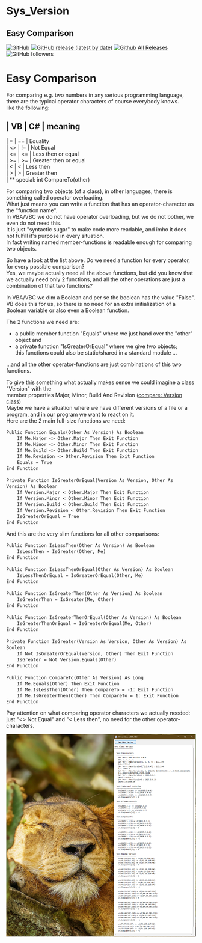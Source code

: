 # Sys_Version  
## Easy Comparison  

[![GitHub](https://img.shields.io/github/license/OlimilO1402/Sys_Version?style=plastic)](https://github.com/OlimilO1402/Sys_Version/blob/master/LICENSE) 
[![GitHub release (latest by date)](https://img.shields.io/github/v/release/OlimilO1402/Sys_Version?style=plastic)](https://github.com/OlimilO1402/Sys_Version/releases/latest)
[![Github All Releases](https://img.shields.io/github/downloads/OlimilO1402/Sys_Version/total.svg)](https://github.com/OlimilO1402/Sys_Version/releases/download/v2025.3.2/Version_v2025.3.2.zip)
![GitHub followers](https://img.shields.io/github/followers/OlimilO1402?style=social)

Easy Comparison  
===============  
  
For comparing e.g. two numbers in any serious programming language, there are the typical operator characters of course everybody knows.  
like the following:  
  
 |  VB   |  C#   |  meaning  
 ----------------------------------  
 |  =    |  ==   |  Equality  
 |  \<>  |  !=   |  Not Equal  
 |  \<=  |  \<=  |  Less then or equal  
 |  \>=  |  \>=  |  Greater then or equal  
 |  \<   |  \<   |  Less then  
 |  \>   |  \>   |  Greater then  
 | ** special: int CompareTo(other)  

For comparing two objects (of a class), in other languages, there is something called operator overloading.  
What just means you can write a function that has an operator-character as the "function name".  
In VBA/VBC we do not have operator overloading, but we do not bother, we even do not need this.  
It is just "syntactic sugar" to make code more readable, and imho it does not fulfill it's purpose in every
situation.  
In fact writing named member-functions is readable enough for comparing two objects.  
  
So have a look at the list above. Do we need a function for every operator, for every possible comparison?  
Yes, we maybe actually need all the above functions, but did you know that we actually need only 2 functions,
and all the other operations are just a combination of that two functions?  
  
In VBA/VBC we dim a Boolean and per se the boolean has the value "False". VB does this for us, so there is no
need for an extra initialization of a Boolean variable or also even a Boolean function.  
  
The 2 functions we need are:
* a public member function "Equals" where we just hand over the "other" object and  
* a private function "IsGreaterOrEqual" where we give two objects;  
  this functions could also be static/shared in a standard module ...  
  
...and all the other operator-functions are just combinations of this two functions.  
  
To give this something what actually makes sense we could imagine a class "Version" with the  
member properties Major, Minor, Build And Revision ([compare: Version class](https://learn.microsoft.com/en-us/dotnet/api/system.version?view=net-8.0))  
Maybe we have a situation where we have different versions of a file or a program, and in our program
we want to react on it.  
Here are the 2 main full-size functions we need:  

```vba  
Public Function Equals(Other As Version) As Boolean  
    If Me.Major <> Other.Major Then Exit Function  
    If Me.Minor <> Other.Minor Then Exit Function  
    If Me.Build <> Other.Build Then Exit Function  
    If Me.Revision <> Other.Revision Then Exit Function  
    Equals = True  
End Function  
  
Private Function IsGreaterOrEqual(Version As Version, Other As Version) As Boolean  
    If Version.Major < Other.Major Then Exit Function  
    If Version.Minor < Other.Minor Then Exit Function  
    If Version.Build < Other.Build Then Exit Function  
    If Version.Revision < Other.Revision Then Exit Function  
    IsGreaterOrEqual = True  
End Function  
```
  
And this are the very slim functions for all other comparisons:  
  
```vba  
Public Function IsLessThen(Other As Version) As Boolean  
    IsLessThen = IsGreater(Other, Me)  
End Function  
  
Public Function IsLessThenOrEqual(Other As Version) As Boolean  
    IsLessThenOrEqual = IsGreaterOrEqual(Other, Me)  
End Function  
  
Public Function IsGreaterThen(Other As Version) As Boolean  
    IsGreaterThen = IsGreater(Me, Other)  
End Function  
  
Public Function IsGreaterThenOrEqual(Other As Version) As Boolean  
    IsGreaterThenOrEqual = IsGreaterOrEqual(Me, Other)  
End Function  
  
Private Function IsGreater(Version As Version, Other As Version) As Boolean  
    If Not IsGreaterOrEqual(Version, Other) Then Exit Function  
    IsGreater = Not Version.Equals(Other)  
End Function  
  
Public Function CompareTo(Other As Version) As Long  
    If Me.Equals(Other) Then Exit Function  
    If Me.IsLessThen(Other) Then CompareTo = -1: Exit Function 
    If Me.IsGreaterThen(Other) Then CompareTo = 1: Exit Function  
End Function  
```  
  
Pay attention on what comparing operator characters we actually needed:  
just "<> Not Equal" and "< Less then", no need for the other operator-characters.  
  
![Version Image](Resources/Version.png "Version Image")  
  